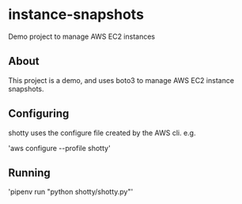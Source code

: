 # instance-snapshots

Demo project to manage AWS EC2 instances

## About

This project is a demo, and uses boto3 to manage AWS EC2 instance snapshots.

## Configuring

shotty uses the configure file created by the AWS cli. e.g.

'aws configure --profile shotty'

## Running

'pipenv run "python shotty/shotty.py"'
